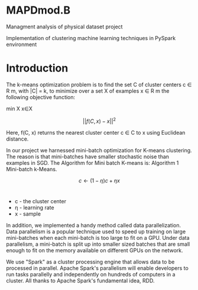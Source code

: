# MAPDmod.B
Managment analysis of physical dataset project

Implementation of clustering machine learning techniques in PySpark environment
# Introduction
The k-means optimization problem is to find the set C of cluster centers c ∈ R m, with |C| = k, to minimize over a set X of examples x ∈ R m the following objective function:

min X
x∈X

$$||f(C, x) − x||^2$$

Here, f(C, x) returns the nearest cluster center c ∈ C to x using Euclidean distance.

In our project we harnessed mini-batch optimization for K-means clustering. The reason is that mini-batches have smaller stochastic noise than examples in SGD. The Algorithm for Mini batch K-means is:
Algorithm 1 Mini-batch k-Means.


$$c ← (1 − η)c + ηx $$
<br>
<ul>
    <li> c - the cluster center
    <li> η - learning rate
    <li> x - sample
</ul>

In addition, we implemented a handy method called data parallelization.
 Data parallelism is a popular technique used to speed up training on large mini-batches when each mini-batch is too large to fit on a GPU. Under data parallelism, a mini-batch is split up into smaller sized batches that are small enough to fit on the memory available on different GPUs on the network.

We use "Spark" as a cluster processing engine that allows data to be processed in parallel. Apache Spark's parallelism will enable developers to run tasks parallelly and independently on hundreds of computers in a cluster. All thanks to Apache Spark's fundamental idea, RDD.
